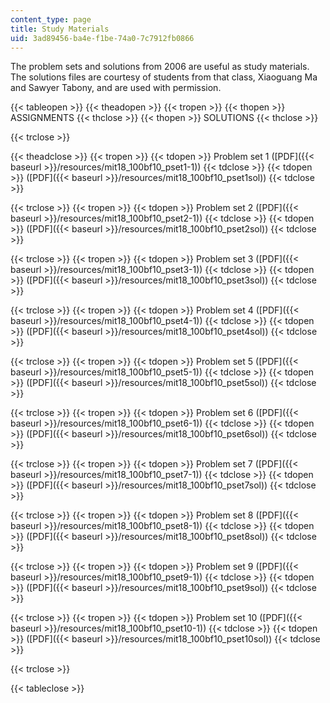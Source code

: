 ```yaml
---
content_type: page
title: Study Materials
uid: 3ad89456-ba4e-f1be-74a0-7c7912fb0866
---
```


The problem sets and solutions from 2006 are useful as study materials. The solutions files are courtesy of students from that class, Xiaoguang Ma and Sawyer Tabony, and are used with permission.

{{< tableopen >}}
{{< theadopen >}}
{{< tropen >}}
{{< thopen >}}
ASSIGNMENTS
{{< thclose >}}
{{< thopen >}}
SOLUTIONS
{{< thclose >}}

{{< trclose >}}

{{< theadclose >}}
{{< tropen >}}
{{< tdopen >}}
Problem set 1 ([PDF]({{< baseurl >}}/resources/mit18_100bf10_pset1-1))
{{< tdclose >}}
{{< tdopen >}}
([PDF]({{< baseurl >}}/resources/mit18_100bf10_pset1sol))
{{< tdclose >}}

{{< trclose >}}
{{< tropen >}}
{{< tdopen >}}
Problem set 2 ([PDF]({{< baseurl >}}/resources/mit18_100bf10_pset2-1))
{{< tdclose >}}
{{< tdopen >}}
([PDF]({{< baseurl >}}/resources/mit18_100bf10_pset2sol))
{{< tdclose >}}

{{< trclose >}}
{{< tropen >}}
{{< tdopen >}}
Problem set 3 ([PDF]({{< baseurl >}}/resources/mit18_100bf10_pset3-1))
{{< tdclose >}}
{{< tdopen >}}
([PDF]({{< baseurl >}}/resources/mit18_100bf10_pset3sol))
{{< tdclose >}}

{{< trclose >}}
{{< tropen >}}
{{< tdopen >}}
Problem set 4 ([PDF]({{< baseurl >}}/resources/mit18_100bf10_pset4-1))
{{< tdclose >}}
{{< tdopen >}}
([PDF]({{< baseurl >}}/resources/mit18_100bf10_pset4sol))
{{< tdclose >}}

{{< trclose >}}
{{< tropen >}}
{{< tdopen >}}
Problem set 5 ([PDF]({{< baseurl >}}/resources/mit18_100bf10_pset5-1))
{{< tdclose >}}
{{< tdopen >}}
([PDF]({{< baseurl >}}/resources/mit18_100bf10_pset5sol))
{{< tdclose >}}

{{< trclose >}}
{{< tropen >}}
{{< tdopen >}}
Problem set 6 ([PDF]({{< baseurl >}}/resources/mit18_100bf10_pset6-1))
{{< tdclose >}}
{{< tdopen >}}
([PDF]({{< baseurl >}}/resources/mit18_100bf10_pset6sol))
{{< tdclose >}}

{{< trclose >}}
{{< tropen >}}
{{< tdopen >}}
Problem set 7 ([PDF]({{< baseurl >}}/resources/mit18_100bf10_pset7-1))
{{< tdclose >}}
{{< tdopen >}}
([PDF]({{< baseurl >}}/resources/mit18_100bf10_pset7sol))
{{< tdclose >}}

{{< trclose >}}
{{< tropen >}}
{{< tdopen >}}
Problem set 8 ([PDF]({{< baseurl >}}/resources/mit18_100bf10_pset8-1))
{{< tdclose >}}
{{< tdopen >}}
([PDF]({{< baseurl >}}/resources/mit18_100bf10_pset8sol))
{{< tdclose >}}

{{< trclose >}}
{{< tropen >}}
{{< tdopen >}}
Problem set 9 ([PDF]({{< baseurl >}}/resources/mit18_100bf10_pset9-1))
{{< tdclose >}}
{{< tdopen >}}
([PDF]({{< baseurl >}}/resources/mit18_100bf10_pset9sol))
{{< tdclose >}}

{{< trclose >}}
{{< tropen >}}
{{< tdopen >}}
Problem set 10 ([PDF]({{< baseurl >}}/resources/mit18_100bf10_pset10-1))
{{< tdclose >}}
{{< tdopen >}}
([PDF]({{< baseurl >}}/resources/mit18_100bf10_pset10sol))
{{< tdclose >}}

{{< trclose >}}

{{< tableclose >}}